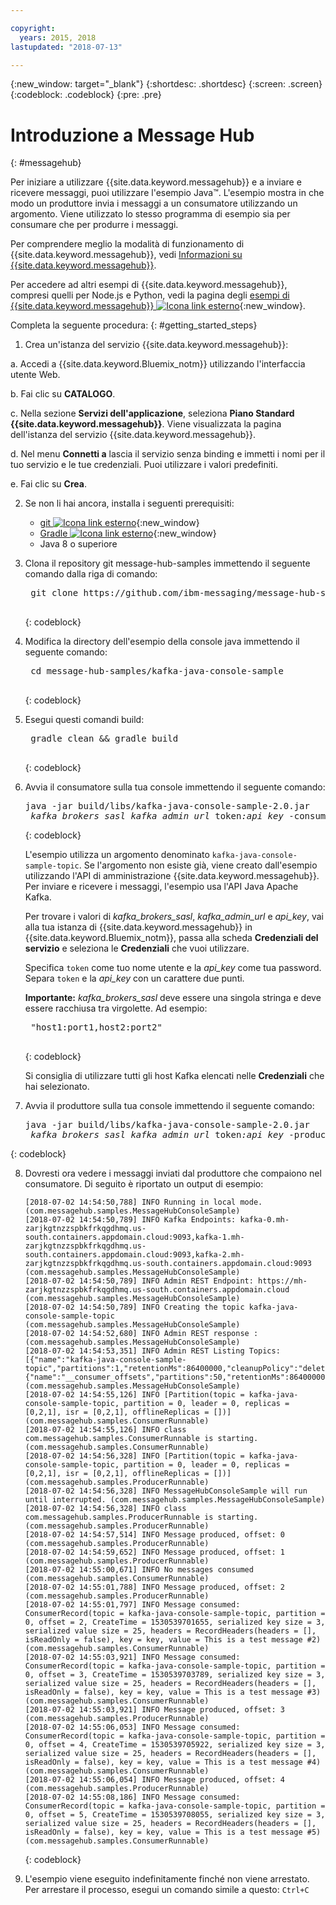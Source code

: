 ```yaml
---

copyright:
  years: 2015, 2018
lastupdated: "2018-07-13"

---
```


{:new_window: target="_blank"}
{:shortdesc: .shortdesc}
{:screen: .screen}
{:codeblock: .codeblock}
{:pre: .pre}

# Introduzione a Message Hub 
{: #messagehub}

Per iniziare a utilizzare {{site.data.keyword.messagehub}}
e a inviare e ricevere messaggi, puoi utilizzare l'esempio Java™. L'esempio mostra in che modo un produttore invia
i messaggi a un consumatore utilizzando un argomento. Viene utilizzato lo stesso programma di esempio sia per consumare che per produrre
i messaggi.

Per comprendere meglio la modalità di funzionamento di {{site.data.keyword.messagehub}}, vedi [Informazioni su {{site.data.keyword.messagehub}}](/docs/services/MessageHub/messagehub010.html).

Per accedere ad altri esempi di {{site.data.keyword.messagehub}}, compresi quelli per Node.js e Python, vedi la pagina degli [esempi di {{site.data.keyword.messagehub}} ![Icona link esterno](../../icons/launch-glyph.svg "Icona link esterno")](https://github.com/ibm-messaging/message-hub-samples){:new_window}.

<!-- 11/01/18 - Karen - removing diagram as requested by James
![Java sample overview diagram](getting_started_sample.gif "Overview diagram of Java sample showing the flow of messages.")
-->

Completa la seguente procedura:
{: #getting_started_steps}
 
1. Crea un'istanza del servizio {{site.data.keyword.messagehub}}:

  a. Accedi a {{site.data.keyword.Bluemix_notm}} utilizzando l'interfaccia utente Web. 
  
  b. Fai clic su **CATALOGO**.
  
  c. Nella sezione **Servizi dell'applicazione**, seleziona **Piano Standard {{site.data.keyword.messagehub}}**. Viene visualizzata la pagina dell'istanza del servizio {{site.data.keyword.messagehub}}.
  
  d. Nel menu **Connetti a** lascia il servizio senza binding e immetti i nomi per il tuo servizio e le tue credenziali. Puoi utilizzare i valori predefiniti.
  
  e. Fai clic su **Crea**.

2. Se non li hai ancora, installa i seguenti prerequisiti:

    * [git ![Icona link esterno](../../icons/launch-glyph.svg "Icona link esterno")](https://git-scm.com/){:new_window}
	* [Gradle ![Icona link esterno](../../icons/launch-glyph.svg "Icona link esterno")](https://gradle.org/){:new_window}
    * Java 8 o superiore
 
3. Clona il repository git message-hub-samples immettendo il seguente comando dalla riga di comando:

    <pre class="pre">
    git clone https://github.com/ibm-messaging/message-hub-samples.git
    </pre>
	{: codeblock}

4. Modifica la directory dell'esempio della console java immettendo il seguente comando:

    <pre class="pre">
    cd message-hub-samples/kafka-java-console-sample
    </pre>
	{: codeblock}

5. Esegui questi comandi build:

    <pre class="pre">
    gradle clean && gradle build
    </pre>
	{: codeblock}

6. Avvia il consumatore sulla tua console immettendo il seguente comando:

    <pre class="pre">java -jar build/libs/kafka-java-console-sample-2.0.jar 
	<var class="keyword varname">kafka_brokers_sasl</var> <var class="keyword varname">kafka_admin_url</var> token<var class="keyword varname">:api_key</var> -consumer</pre>
    {: codeblock}
    
    L'esempio utilizza un argomento denominato `kafka-java-console-sample-topic`. Se l'argomento non esiste
    già, viene creato dall'esempio utilizzando l'API di amministrazione {{site.data.keyword.messagehub}}. Per inviare e ricevere i
    messaggi, l'esempio usa l'API Java Apache Kafka.

    Per trovare i valori di *kafka_brokers_sasl*, *kafka_admin_url*
    e *api_key*, vai alla tua istanza di {{site.data.keyword.messagehub}} in {{site.data.keyword.Bluemix_notm}}, passa alla scheda **Credenziali del servizio** e seleziona le **Credenziali** che vuoi utilizzare.
	
	Specifica <code>token</code> come tuo nome utente e la <var class="keyword varname">api_key</var> come tua password. Separa <code>token</code> e la <var class="keyword varname">api_key</var> con un carattere due punti.
    
	**Importante:** *kafka_brokers_sasl* deve essere una singola stringa e deve essere racchiusa tra virgolette. Ad esempio:

    <pre class="pre">
    "host1:port1,host2:port2"
    </pre>
	{: codeblock}

    Si consiglia di utilizzare tutti gli host Kafka elencati nelle **Credenziali** che hai selezionato.

7. Avvia il produttore sulla tua console immettendo il seguente comando:
   
    <pre class="pre">java -jar build/libs/kafka-java-console-sample-2.0.jar 
	<var class="keyword varname">kafka_brokers_sasl</var> <var class="keyword varname">kafka_admin_url</var> token<var class="keyword varname">:api_key</var> -producer</pre>
 {: codeblock}
  
8. Dovresti ora vedere i messaggi inviati dal produttore che compaiono nel consumatore. Di seguito è
riportato un output di esempio:

    ```
    [2018-07-02 14:54:50,788] INFO Running in local mode. (com.messagehub.samples.MessageHubConsoleSample)
    [2018-07-02 14:54:50,789] INFO Kafka Endpoints: kafka-0.mh-zarjkgtnzzspbkfrkqgdhmq.us-south.containers.appdomain.cloud:9093,kafka-1.mh-zarjkgtnzzspbkfrkqgdhmq.us-south.containers.appdomain.cloud:9093,kafka-2.mh-zarjkgtnzzspbkfrkqgdhmq.us-south.containers.appdomain.cloud:9093 (com.messagehub.samples.MessageHubConsoleSample)
    [2018-07-02 14:54:50,789] INFO Admin REST Endpoint: https://mh-zarjkgtnzzspbkfrkqgdhmq.us-south.containers.appdomain.cloud (com.messagehub.samples.MessageHubConsoleSample)
    [2018-07-02 14:54:50,789] INFO Creating the topic kafka-java-console-sample-topic (com.messagehub.samples.MessageHubConsoleSample)
    [2018-07-02 14:54:52,680] INFO Admin REST response : (com.messagehub.samples.MessageHubConsoleSample)
    [2018-07-02 14:54:53,351] INFO Admin REST Listing Topics: [{"name":"kafka-java-console-sample-topic","partitions":1,"retentionMs":86400000,"cleanupPolicy":"delete"},{"name":"__consumer_offsets","partitions":50,"retentionMs":86400000,"cleanupPolicy":"compact"}] (com.messagehub.samples.MessageHubConsoleSample)
    [2018-07-02 14:54:55,126] INFO [Partition(topic = kafka-java-console-sample-topic, partition = 0, leader = 0, replicas = [0,2,1], isr = [0,2,1], offlineReplicas = [])] (com.messagehub.samples.ConsumerRunnable)
    [2018-07-02 14:54:55,126] INFO class com.messagehub.samples.ConsumerRunnable is starting. (com.messagehub.samples.ConsumerRunnable)
    [2018-07-02 14:54:56,328] INFO [Partition(topic = kafka-java-console-sample-topic, partition = 0, leader = 0, replicas = [0,2,1], isr = [0,2,1], offlineReplicas = [])] (com.messagehub.samples.ProducerRunnable)
    [2018-07-02 14:54:56,328] INFO MessageHubConsoleSample will run until interrupted. (com.messagehub.samples.MessageHubConsoleSample)
    [2018-07-02 14:54:56,328] INFO class com.messagehub.samples.ProducerRunnable is starting. (com.messagehub.samples.ProducerRunnable)
    [2018-07-02 14:54:57,514] INFO Message produced, offset: 0 (com.messagehub.samples.ProducerRunnable)
    [2018-07-02 14:54:59,652] INFO Message produced, offset: 1 (com.messagehub.samples.ProducerRunnable)
    [2018-07-02 14:55:00,671] INFO No messages consumed (com.messagehub.samples.ConsumerRunnable)
    [2018-07-02 14:55:01,788] INFO Message produced, offset: 2 (com.messagehub.samples.ProducerRunnable)
    [2018-07-02 14:55:01,797] INFO Message consumed: ConsumerRecord(topic = kafka-java-console-sample-topic, partition = 0, offset = 2, CreateTime = 1530539701655, serialized key size = 3, serialized value size = 25, headers = RecordHeaders(headers = [], isReadOnly = false), key = key, value = This is a test message #2) (com.messagehub.samples.ConsumerRunnable)
    [2018-07-02 14:55:03,921] INFO Message consumed: ConsumerRecord(topic = kafka-java-console-sample-topic, partition = 0, offset = 3, CreateTime = 1530539703789, serialized key size = 3, serialized value size = 25, headers = RecordHeaders(headers = [], isReadOnly = false), key = key, value = This is a test message #3) (com.messagehub.samples.ConsumerRunnable)
    [2018-07-02 14:55:03,921] INFO Message produced, offset: 3 (com.messagehub.samples.ProducerRunnable)
    [2018-07-02 14:55:06,053] INFO Message consumed: ConsumerRecord(topic = kafka-java-console-sample-topic, partition = 0, offset = 4, CreateTime = 1530539705922, serialized key size = 3, serialized value size = 25, headers = RecordHeaders(headers = [], isReadOnly = false), key = key, value = This is a test message #4) (com.messagehub.samples.ConsumerRunnable)
    [2018-07-02 14:55:06,054] INFO Message produced, offset: 4 (com.messagehub.samples.ProducerRunnable)
    [2018-07-02 14:55:08,186] INFO Message consumed: ConsumerRecord(topic = kafka-java-console-sample-topic, partition = 0, offset = 5, CreateTime = 1530539708055, serialized key size = 3, serialized value size = 25, headers = RecordHeaders(headers = [], isReadOnly = false), key = key, value = This is a test message #5) (com.messagehub.samples.ConsumerRunnable)
    ```
	{: codeblock}
	
9. L'esempio viene eseguito indefinitamente finché non viene arrestato. Per arrestare il processo, esegui un comando simile
a questo: <code>Ctrl+C</code>

<!-- 07/06/18 - Karen: removing until a newer version available
To watch a video that walks
you through getting a Java sample to run against {{site.data.keyword.messagehub}}, see [{{site.data.keyword.messagehub}} - Getting started with IBM's Kafka in the cloud ![External link icon](../../icons/launch-glyph.svg "External link icon")](https://www.youtube.com/watch?v=tt-bLtFzC_4){:new_window}.
-->



